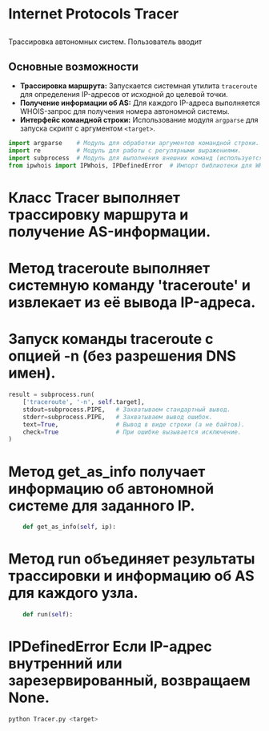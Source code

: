 # Internet Protocols Tracer

##
Трассировка автономных систем. Пользователь вводит

## Основные возможности

- **Трассировка маршрута:** Запускается системная утилита `traceroute` для определения IP-адресов от исходной до целевой точки.
- **Получение информации об AS:** Для каждого IP-адреса выполняется WHOIS-запрос для получения номера автономной системы.
- **Интерфейс командной строки:** Использование модуля `argparse` для запуска скрипт с аргументом `<target>`.
```python
import argparse    # Модуль для обработки аргументов командной строки.
import re          # Модуль для работы с регулярными выражениями.
import subprocess  # Модуль для выполнения внешних команд (используется для вызова traceroute).
from ipwhois import IPWhois, IPDefinedError  # Импорт библиотеки для WHOIS-запросов и обработки ошибок для внутренних IP.
```

# Класс Tracer выполняет трассировку маршрута и получение AS-информации.
# Метод traceroute выполняет системную команду 'traceroute' и извлекает из её вывода IP-адреса.
# Запуск команды traceroute с опцией -n (без разрешения DNS имен).
```python
result = subprocess.run(
    ['traceroute', '-n', self.target],
    stdout=subprocess.PIPE,   # Захватываем стандартный вывод.
    stderr=subprocess.PIPE,   # Захватываем вывод ошибок.
    text=True,                # Вывод в виде строки (а не байтов).
    check=True                # При ошибке вызывается исключение.
)
```

# Метод get_as_info получает информацию об автономной системе для заданного IP.
```python
    def get_as_info(self, ip):
```

# Метод run объединяет результаты трассировки и информацию об AS для каждого узла.
```python    
    def run(self):
```
# IPDefinedError Если IP-адрес внутренний или зарезервированный, возвращаем None.

  ```bash
  python Tracer.py <target>
